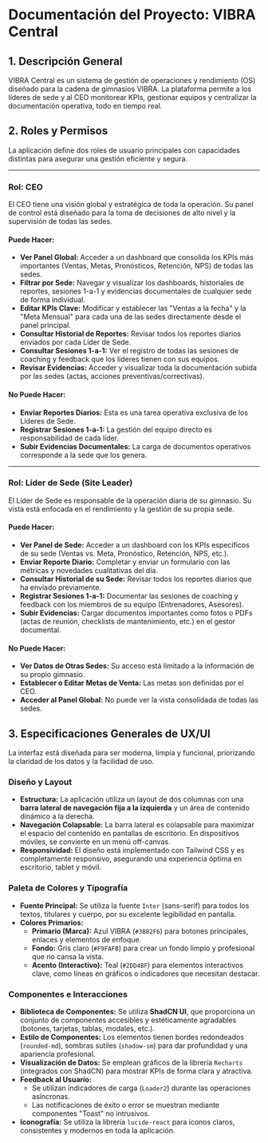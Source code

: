 # Documentación del Proyecto: VIBRA Central

## 1. Descripción General

VIBRA Central es un sistema de gestión de operaciones y rendimiento (OS) diseñado para la cadena de gimnasios VIBRA. La plataforma permite a los líderes de sede y al CEO monitorear KPIs, gestionar equipos y centralizar la documentación operativa, todo en tiempo real.

## 2. Roles y Permisos

La aplicación define dos roles de usuario principales con capacidades distintas para asegurar una gestión eficiente y segura.

---

### Rol: CEO

El CEO tiene una visión global y estratégica de toda la operación. Su panel de control está diseñado para la toma de decisiones de alto nivel y la supervisión de todas las sedes.

#### Puede Hacer:
- **Ver Panel Global:** Acceder a un dashboard que consolida los KPIs más importantes (Ventas, Metas, Pronósticos, Retención, NPS) de todas las sedes.
- **Filtrar por Sede:** Navegar y visualizar los dashboards, historiales de reportes, sesiones 1-a-1 y evidencias documentales de cualquier sede de forma individual.
- **Editar KPIs Clave:** Modificar y establecer las "Ventas a la fecha" y la "Meta Mensual" para cada una de las sedes directamente desde el panel principal.
- **Consultar Historial de Reportes:** Revisar todos los reportes diarios enviados por cada Líder de Sede.
- **Consultar Sesiones 1-a-1:** Ver el registro de todas las sesiones de coaching y feedback que los líderes tienen con sus equipos.
- **Revisar Evidencias:** Acceder y visualizar toda la documentación subida por las sedes (actas, acciones preventivas/correctivas).

#### No Puede Hacer:
- **Enviar Reportes Diarios:** Esta es una tarea operativa exclusiva de los Líderes de Sede.
- **Registrar Sesiones 1-a-1:** La gestión del equipo directo es responsabilidad de cada líder.
- **Subir Evidencias Documentales:** La carga de documentos operativos corresponde a la sede que los genera.

---

### Rol: Líder de Sede (Site Leader)

El Líder de Sede es responsable de la operación diaria de su gimnasio. Su vista está enfocada en el rendimiento y la gestión de su propia sede.

#### Puede Hacer:
- **Ver Panel de Sede:** Acceder a un dashboard con los KPIs específicos de su sede (Ventas vs. Meta, Pronóstico, Retención, NPS, etc.).
- **Enviar Reporte Diario:** Completar y enviar un formulario con las métricas y novedades cualitativas del día.
- **Consultar Historial de su Sede:** Revisar todos los reportes diarios que ha enviado previamente.
- **Registrar Sesiones 1-a-1:** Documentar las sesiones de coaching y feedback con los miembros de su equipo (Entrenadores, Asesores).
- **Subir Evidencias:** Cargar documentos importantes como fotos o PDFs (actas de reunión, checklists de mantenimiento, etc.) en el gestor documental.

#### No Puede Hacer:
- **Ver Datos de Otras Sedes:** Su acceso está limitado a la información de su propio gimnasio.
- **Establecer o Editar Metas de Venta:** Las metas son definidas por el CEO.
- **Acceder al Panel Global:** No puede ver la vista consolidada de todas las sedes.

## 3. Especificaciones Generales de UX/UI

La interfaz está diseñada para ser moderna, limpia y funcional, priorizando la claridad de los datos y la facilidad de uso.

### Diseño y Layout
- **Estructura:** La aplicación utiliza un layout de dos columnas con una **barra lateral de navegación fija a la izquierda** y un área de contenido dinámico a la derecha.
- **Navegación Colapsable:** La barra lateral es colapsable para maximizar el espacio del contenido en pantallas de escritorio. En dispositivos móviles, se convierte en un menú off-canvas.
- **Responsividad:** El diseño está implementado con Tailwind CSS y es completamente responsivo, asegurando una experiencia óptima en escritorio, tablet y móvil.

### Paleta de Colores y Tipografía
- **Fuente Principal:** Se utiliza la fuente `Inter` (sans-serif) para todos los textos, titulares y cuerpo, por su excelente legibilidad en pantalla.
- **Colores Primarios:**
  - **Primario (Marca):** Azul VIBRA (`#3B82F6`) para botones principales, enlaces y elementos de enfoque.
  - **Fondo:** Gris claro (`#F9FAFB`) para crear un fondo limpio y profesional que no cansa la vista.
  - **Acento (Interactivo):** Teal (`#2DD4BF`) para elementos interactivos clave, como líneas en gráficos o indicadores que necesitan destacar.

### Componentes e Interacciones
- **Biblioteca de Componentes:** Se utiliza **ShadCN UI**, que proporciona un conjunto de componentes accesibles y estéticamente agradables (botones, tarjetas, tablas, modales, etc.).
- **Estilo de Componentes:** Los elementos tienen bordes redondeados (`rounded-md`), sombras sutiles (`shadow-sm`) para dar profundidad y una apariencia profesional.
- **Visualización de Datos:** Se emplean gráficos de la librería `Recharts` (integrados con ShadCN) para mostrar KPIs de forma clara y atractiva.
- **Feedback al Usuario:**
  - Se utilizan indicadores de carga (`Loader2`) durante las operaciones asíncronas.
  - Las notificaciones de éxito o error se muestran mediante componentes "Toast" no intrusivos.
- **Iconografía:** Se utiliza la librería `lucide-react` para iconos claros, consistentes y modernos en toda la aplicación.
